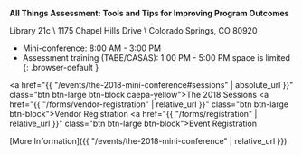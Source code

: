 ---
---
**All Things Assessment: Tools and Tips for Improving Program Outcomes**

Library 21c \\
1175 Chapel Hills Drive \\
Colorado Springs, CO 80920

  * Mini-conference: 8:00 AM - 3:00 PM
  * Assessment training (TABE/CASAS): 1:00 PM - 5:00 PM space is limited
  {: .browser-default }

<a href="{{ "/events/the-2018-mini-conference#sessions" | absolute_url }}" class="btn btn-large btn-block caepa-yellow">The 2018 Sessions</a>
<a href="{{ "/forms/vendor-registration" | relative_url }}" class="btn btn-large btn-block">Vendor Registration</a>
<a href="{{ "/forms/registration" | relative_url }}" class="btn btn-large btn-block">Event Registration</a>

[More Information]({{ "/events/the-2018-mini-conference" | relative_url }})
